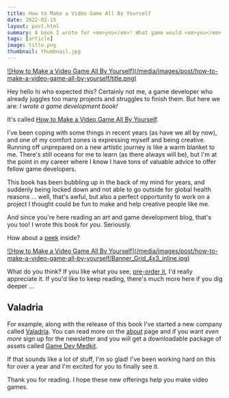 ```yaml
---
title: How to Make a Video Game All By Yourself
date: 2022-02-15  
layout: post.html
summary: A book I wrote for <em>you</em>! What game would <em>you</em> make, all by yourself?
tags: [article]
image: title.png
thumbnail: thumbnail.jpg
---
```


<div>
  <a href="https://www.valadria.com/how-to-make-a-video-game-all-by-yourself/">
    ![How to Make a Video Game All By Yourself](/media/images/post/how-to-make-a-video-game-all-by-yourself/title.png)
  </a>
</div>

Hey hello hi who expected <em>this</em>? Certainly not me, a game developer who already juggles too many projects and struggles to finish them. But here we are: _I wrote a game development book!_

It's called [How to Make a Video Game All By Yourself][htmavgaby].

I've been coping with some things in recent years (as have we all by now), and one of my
comfort zones is expressing myself and being creative.
Running off unprepared on a new artistic journey is like a warm blanket to me.
There's still oceans for me to learn (as there always will be), but I'm at the point in my career where I know I have tons of valuable advice to offer fellow game developers.

This book has been bubbling up in the back of my mind for years, and suddenly being locked down and not
able to go outside for global health reasons ... well, that's awful, but also a perfect opportunity to work on a project I thought could be fun to make and help creative people like me.

And since you're here reading an art and game development blog, that's you too! I wrote this book for _you_. Seriously.

How about a <a href="/media/images/post/how-to-make-a-video-game-all-by-yourself/Banner_Grid_4x3.jpg">peek</a> inside?

<div>
  <a href="/media/images/post/how-to-make-a-video-game-all-by-yourself/Banner_Grid_4x3.jpg">
    ![How to Make a Video Game All By Yourself](/media/images/post/how-to-make-a-video-game-all-by-yourself/Banner_Grid_4x3_inline.jpg)
  </a>
</div>

What do you think? If you like what you see, [pre-order it][htmavgaby], I'd really appreciate it.
If you'd like to keep reading, there's much more here if you dig deeper ...

## Valadria

For example, along with the release of this book I've started a new company called [Valadria][valadria].
You can read more on the [about][about] page and if you want _even more_ sign up for the newsletter and you will get a downloadable package of assets called [Game Dev Medkit][gdmk].

If that sounds like a lot of stuff, I'm so glad!
I've been working hard on this for over a year and I'm excited for you to finally see it.

Thank you for reading. I hope these new offerings help you make video games.

[htmavgaby]: https://www.valadria.com/how-to-make-a-video-game-all-by-yourself/
[valadria]: https://www.valadria.com/
[about]: https://www.valadria.com/about/
[gdmk]: https://www.valadria.com/game-dev-medkit/
